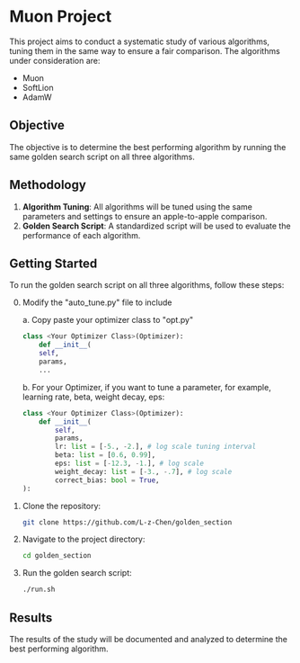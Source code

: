 # Muon Project

This project aims to conduct a systematic study of various algorithms, tuning them in the same way to ensure a fair comparison. The algorithms under consideration are:

- Muon
- SoftLion
- AdamW

## Objective

The objective is to determine the best performing algorithm by running the same golden search script on all three algorithms.

## Methodology

1. **Algorithm Tuning**: All algorithms will be tuned using the same parameters and settings to ensure an apple-to-apple comparison.
2. **Golden Search Script**: A standardized script will be used to evaluate the performance of each algorithm.

## Getting Started

To run the golden search script on all three algorithms, follow these steps:

0. Modify the "auto_tune.py" file to include

    a. Copy paste your optimizer class to "opt.py"
    ```python
    class <Your Optimizer Class>(Optimizer):
        def __init__(
        self,
        params,
        ...
    ```
    b. For your Optimizer, if you want to tune a parameter, for example, learning rate, beta, weight decay, eps:
    ```python
    class <Your Optimizer Class>(Optimizer):
        def __init__(
            self,
            params,
            lr: list = [-5., -2.], # log scale tuning interval
            beta: list = [0.6, 0.99], 
            eps: list = [-12.3, -1.], # log scale
            weight_decay: list = [-3., -.7], # log scale
            correct_bias: bool = True,
    ):
    ```
1. Clone the repository:
    ```sh
    git clone https://github.com/L-z-Chen/golden_section
    ```
2. Navigate to the project directory:
    ```sh
    cd golden_section
    ```
3. Run the golden search script:
    ```sh
    ./run.sh 
    ```

## Results

The results of the study will be documented and analyzed to determine the best performing algorithm.

